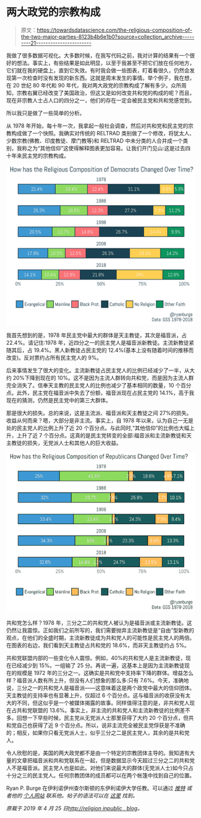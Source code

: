 # 两大政党的宗教构成

> 原文：<https://towardsdatascience.com/the-religious-composition-of-the-two-major-parties-8123b4b6e1b0?source=collection_archive---------21----------------------->

我做了很多数据可视化。大多数时候，在我写代码之前，我对计算的结果有一个很好的想法。事实上，有些结果是如此明显，以至于我甚至不把它们放在任何地方，它们就在我的硬盘上，直到它失效。有时我会做一些图表，盯着看很久，仍然会发现第一次检查时没有发现的新东西。这就是周末发生的事情。举个例子，我在想，在 20 世纪 80 年代和 90 年代，我对两大政党的宗教构成了解有多少。众所周知，宗教右翼已经改变了美国政治，但这又是如何改变共和党的构成的呢？而且，现在非宗教人士占人口的四分之一，他们的存在一定会被民主党和共和党感觉到。

所以我只是做了一些简单的分析。

从 1978 年开始，每十年一次，我拿起一般社会调查，然后对共和党和民主党的宗教构成做了一个快照。我确实对传统的 RELTRAD 类别做了一个修改，将犹太人、少数宗教(佛教、印度教徒、摩门教等)和 RELTRAD 中未分类的人合并成一个类别，我称之为“其他信仰”这使得解释图表更加容易。让我们开门见山:这是过去四十年来民主党的宗教构成。

![](img/2d7516614a91b30a58859ed0c93bfe54.png)

我首先想到的是，1978 年民主党中最大的群体是天主教徒，其次是福音派，占 22.4%。请记住:1978 年，近四分之一的民主党人是福音派新教徒。主流新教徒紧随其后，占 19.4%。黑人新教徒占民主党的 12.4%(基本上没有随着时间的推移而改变)。反对票约占所有民主党人的 9%。

后来事情发生了很大的变化。主流新教徒占民主党人的比例已经减少了一半，从大约 20%下降到现在的 10%。这不是因为主流人群转向共和党，而是因为主流人群完全消失了。信奉天主教的民主党人的比例也减少了基本相同的数量，10 个百分点。此外，民主党在福音派中失去了份额，福音派现在占民主党的 14.1%，高于我现在的猜测，仍然是民主党中的第三大群体。

那是很大的损失。总的来说，这是主流派、福音派和天主教徒之间 27%的损失。收益从何而来？嗯，大部分是非主流。事实上，自 1978 年以来，认为自己一无是处的民主党人的比例上升了近 20 个百分点。与此同时,“其他信仰”的比例也大幅上升，上升了近 7 个百分点。这真的是民主党转变的全部:福音派和主流新教徒和天主教徒的损失，无党派人士和其他人的巨大收益。

![](img/c29b6f528d5fb236719b9f6808ce55b8.png)

共和党怎么样？1978 年，三分之二的共和党人被认为是福音派或主流新教徒。这仍然让我震惊。正如我们之前所写的，我们需要抛弃主流新教徒是“自由”型新教的观点，在他们的全盛时期，主流新教徒成为共和党人的可能性是民主党人的两倍。在图表的右边，我们看到天主教徒占共和党的 18.6%，而非天主教徒约占 5%。

共和党联盟内部的一些变化令人震惊。例如，40%的共和党人是主流新教徒，现在已经减少到 15%。一组输了 25 分。再说一遍，这基本上是因为主流新教徒现在的规模是 1972 年的三分之一。这确实是共和党中支持率下降的群体。增益怎么样？福音派人数有所上升，但没有人们想象的那么多:只有 7.6%。今天，准确地说，三分之一的共和党人是福音派——这意味着这是两个政党中最大的信仰团体。天主教徒的支持率也有显著上升，仅超过 6 个百分点。这与福音派的收获没有太大的不同，但这似乎是一个被媒体揭露的故事。同样值得注意的是，非共和党人现在占共和党联盟的 13.6%。事实上，非主流的共和党人和主流新教徒的比例差不多。回想一下早些时候，民主党从无党派人士那里获得了大约 20 个百分点，但共和党自己也获得了近 9 个百分点。所以，说非主流完全被民主党俘获是不准确的；相反，如果你只看无党派人士，似乎三分之二是民主党人，其余的是共和党人。

令人欣慰的是，美国的两大政党都不是由一个特定的宗教团体主导的。我知道有大量的文章把福音派和共和党联系在一起，但是数据显示今天超过三分之二的共和党人不是福音派。民主党人也是如此。对他们来说最大的群体(无党派人士)如今只占十分之三的民主党人。任何宗教团体的成员都可以在两个帐篷中找到自己的位置。

Ryan P. Burge 在伊利诺伊州查尔斯顿的东伊利诺伊大学任教。可以通过 [*推特*](http://www.twitter.com/ryanburge) *或者他的* [*个人网站*](http://ryanburge.net/) *联系他。帖子的语法可以在* [*这里*](https://gist.github.com/ryanburge/f4aef554c5b6ba40ad5acd36cd901586) *找到。*

*原载于 2019 年 4 月 25 日*[*http://religion inpublic . blog*](https://religioninpublic.blog/2019/04/25/the-religious-composition-of-the-two-major-parties/)*。*